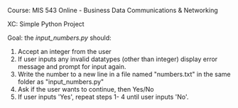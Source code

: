Course: MIS 543 Online - Business Data Communications & Networking

XC: Simple Python Project

Goal: the <i>input_numbers.py</i> should:

1. Accept an integer from the user
2. If user inputs any invalid datatypes (other than integer) display error message and prompt for input again.
3. Write the number to a new line in a file named "numbers.txt" in the same folder as "input_numbers.py"
4. Ask if the user wants to continue, then Yes/No
5. If user inputs 'Yes', repeat steps 1- 4 until user inputs 'No'.
